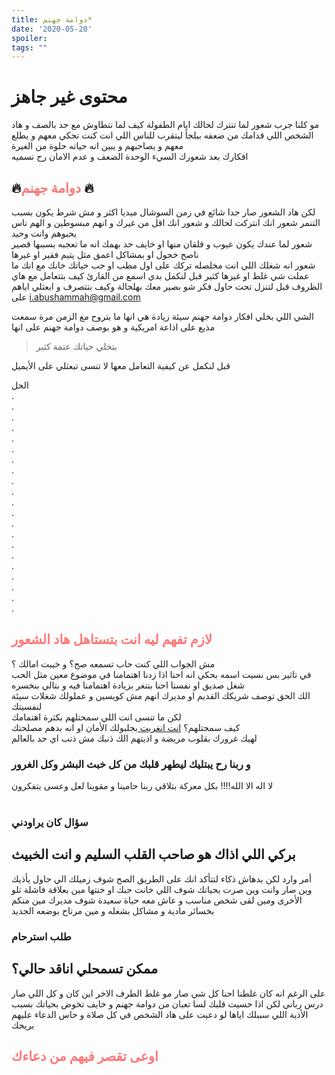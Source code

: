 ```yaml
---
title: دوامة جهنم*
date: '2020-05-20'
spoiler: 
tags: ""
---
```


# محتوى غير جاهز


 مو كلنا جرب شعور لما تنترك لحالك ايام الطفولة كيف لما نتطاوش مع حد بالصف و هاد الشخص اللي قدامك من ضعفه بيلجأ ليتقرب للناس اللي انت كنت تحكي معهم و يطلع معهم و يصاحبهم و يبين انه حياته حلوة من الغيرة<br>
افكارك بعد شعورك السيء الوحدة الضعف و عدم الامان رح نسميه<br>
## 🔥<span style="color: rgba(255, 50, 50, 0.65)">دوامة جهنم</span> 🔥<br>

لكن هاد الشعور صار جدا شائع في زمن السوشال ميديا اكثر و مش شرط يكون بسبب التنمر شعور انك انتركت لحالك و شعور انك اقل من غيرك و انهم مبسوطين و الهم ناس يحبوهم وانت وحيد<br>
شعور لما عندك يكون  عيوب و قلقان منها او خايف حد بهمك انه ما تعجبه بسببها قصير ناصح خجول او بمشاكل اعمق مثل يتيم فقير او غيرها<br>
شعور انه شغلك اللي انت مخلصله تركك على اول مطب او حب حياتك خانك مع انك ما عملت شي غلط او غيرها كثير
قبل لنكمل بدي اسمع من القارئ كيف بتتعامل مع هاي الظروف قبل لتنزل تحت حاول فكر شو بصير معك بهلحالة وكيف بتتصرف و ابعثلي اياهم على 
i.abushammah@gmail.com

الشي اللي بخلي افكار دوامة جهنم سيئة زيادة هي انها ما بتروح مع الزمن 
مرة سمعت مذيع على اذاعة امريكية و هو بوصف دوامة جهنم على انها 
> بتخلي حياتك عتمة كثير<br>

قبل لنكمل عن كيفية التعامل معها لا تنسى تبعثلي على الأيميل 

 الحل <br>
. <br>
. <br>
.<br>
. <br>
. <br>
. <br>
.<br>
. <br>
. <br>
. <br>
.<br>
. <br>
. <br>
. <br>
.<br>
. <br>
. <br>
. <br>
.<br>
. <br>
.
## <span style="color: rgba(255, 50, 50, 0.65)">لازم تفهم ليه انت بتستاهل هاد الشعور</span><br>
مش الجواب اللي كنت حاب تسمعه صح؟ و خيبت امالك ؟<br>
في تاثير بس نسيت اسمه بحكي انه احنا اذا زدنا اهتمامنا في موضوع معين مثل الحب شغل صديق او نفسنا 
احنا بننغر بزيادة اهتمامنا فيه و بتالي بنخسره<br>
الك الحق توصف شريكك القديم او مديرك انهم مش كويسين و عملولك شغلات سيئة لنفسيتك <br>
لكن ما تنسى انت اللي سمحتلهم بكثرة اهتمامك <br>
كيف سمحتلهم؟
<a href="/Not-Special/">انت انغريت </a>
 بجلبولك الأمان او انه بدهم مصلحتك<br>
 لهيك غرورك بقلوب مريضة و اذيتهم الك ذنبك مش ذنب اي حد بالعالم<br>

###  و ربنا رح يبتليك ليطهر قلبك من كل خبث البشر وكل الغرور
لا اله الا الله!!!! بكل معركة بتلاقي ربنا حامينا و مقوينا لعل وعسى يتفكرون<br><br>

### سؤال كان يراودني 
## بركي اللي اذاك هو صاحب القلب السليم و انت الخبيث

أمر وارد لكن بدهاش ذكاء لتتأكد انك على الطريق الصح
شوف زميلك الي حاول يأذيك وين صار وانت وين صرت بحياتك
شوف اللي خانت حبك او خنتها مين بعلاقة فاشلة تلو الأخرى ومين لقى شخص مناسب و عاش معه حياة سعيدة
شوف مديرك مين منكم بخسائر مادية و مشاكل بشغله و مين مرتاح بوضعه الجديد<br>


### طلب استرحام 
## ممكن تسمحلي اناقد حالي؟
على الرغم انه كان غلطنا احنا كل شي صار مو غلط الطرف الاخر اين كان و كل اللي صار درس رباني
لكن اذا حسيت قلبك لسا تعبان من دوامة جهنم و خايف تخوض بحياتك بسبب الأذية اللي سببلك اياها لو دعيت على هاد الشخص في كل صلاة و حاس الدعاء عليهم بريحك <br>
## <span style="color: rgba(255, 50, 50, 0.65)">اوعى تقصر فيهم من دعاءك</span><br>
